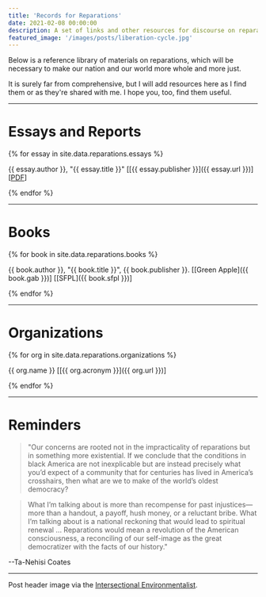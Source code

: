 ```yaml
---
title: 'Records for Reparations'
date: 2021-02-08 00:00:00
description: A set of links and other resources for discourse on reparations in the United States.
featured_image: '/images/posts/liberation-cycle.jpg'
---
```


Below is a reference library of materials on reparations, which will be necessary to make our nation and our world more whole and more just.

It is surely far from comprehensive, but I will add resources here as I find them or as they're shared with me. I hope you, too, find them useful.

---

# Essays and Reports

{% for essay in site.data.reparations.essays %}

{{ essay.author }}, "{{ essay.title }}" [[{{ essay.publisher }}]({{ essay.url }})] [<a class="js-no-ajax" target="_blank" href="{{ essay.pdf | relative_url }}">PDF</a>]

{% endfor %}

---

# Books

{% for book in site.data.reparations.books %}

{{ book.author }}, "{{ book.title }}", {{ book.publisher }}. [[Green Apple]({{ book.gab }})] [[SFPL]({{ book.sfpl }})]

{% endfor %}

---

# Organizations

{% for org in site.data.reparations.organizations %}

{{ org.name }} [[{{ org.acronym }}]({{ org.url }})]

{% endfor %}

---

# Reminders

> "Our concerns are rooted not in the impracticality of reparations but in something more existential. If we conclude that the conditions in black America are not inexplicable but are instead precisely what you’d expect of a community that for centuries has lived in America’s crosshairs, then what are we to make of the world’s oldest democracy?

> What I’m talking about is more than recompense for past injustices—more than a handout, a payoff, hush money, or a reluctant bribe. What I’m talking about is a national reckoning that would lead to spiritual renewal ... Reparations would mean a revolution of the American consciousness, a reconciling of our self-image as the great democratizer with the facts of our history."

--Ta-Nehisi Coates

---

Post header image via the [Intersectional Environmentalist](https://twitter.com/isxenviro).
